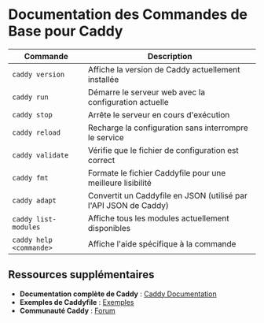 # Documentation des Commandes de Base pour Caddy

| Commande              | Description                                                         |
|-----------------------|---------------------------------------------------------------------|
| `caddy version`       | Affiche la version de Caddy actuellement installée                  |
| `caddy run`           | Démarre le serveur web avec la configuration actuelle                |
| `caddy stop`          | Arrête le serveur en cours d'exécution                              |
| `caddy reload`        | Recharge la configuration sans interrompre le service               |
| `caddy validate`      | Vérifie que le fichier de configuration est correct                 |
| `caddy fmt`           | Formate le fichier Caddyfile pour une meilleure lisibilité          |
| `caddy adapt`         | Convertit un Caddyfile en JSON (utilisé par l'API JSON de Caddy)    |
| `caddy list-modules`  | Affiche tous les modules actuellement disponibles                   |
| `caddy help <commande>` | Affiche l'aide spécifique à la commande                            |

## Ressources supplémentaires

- **Documentation complète de Caddy** : [Caddy Documentation](https://caddyserver.com/docs/)
- **Exemples de Caddyfile** : [Exemples](https://caddyserver.com/docs/caddyfile/examples)
- **Communauté Caddy** : [Forum](https://caddy.community/)


